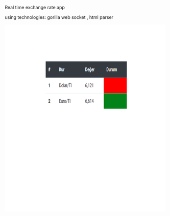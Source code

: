 Real time exchange rate app 

using technologies: 
gorilla web socket , html parser 
 
<img src="ex.png" width="733" height="587">
